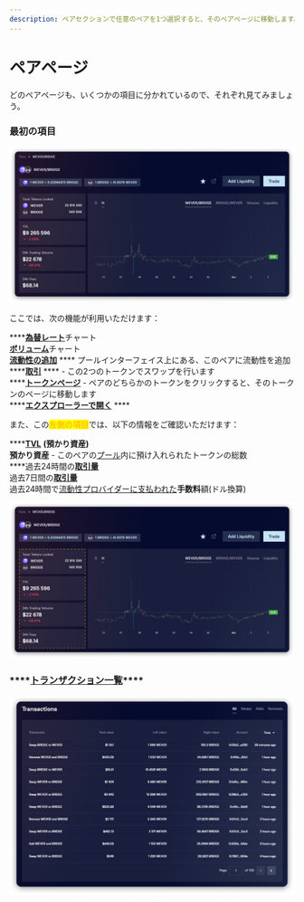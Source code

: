```yaml
---
description: ペアセクションで任意のペアを1つ選択すると、そのペアページに移動します。以下は、このページにある各項目のご説明です。
---
```


# ペアページ

どのペアページも、いくつかの項目に分かれているので、それぞれ見てみましょう。

### 最初の項目

![](<../../../../.gitbook/assets/image (102).png>)

ここでは、次の機能が利用いただけます：

\*\*\*\*[**為替レート**](exchange-rates.md)チャート\
[**ボリューム**](trading-volume.md)チャート\
[**流動性の追加**](../../../pools/how-to/add-liquidity.md) \*\*\*\* プールインターフェイス上にある、このペアに流動性を追加\
\*\*\*\*[**取引**](trade.md) \*\*\*\* - この2つのトークンでスワップを行います\
\*\*\*\*[**トークンページ**](../../../tokens/interface/token-page/) - ペアのどちらかのトークンをクリックすると、そのトークンのページに移動します\
\*\*\*\*[**エクスプローラーで開く**](open-in-explorer.md) \*\*\*\*

また、この<mark style="color:orange;">左側の項目</mark>では、以下の情報をご確認いただけます：

\*\*\*\*[**TVL**](tvl.md) **(預かり資産)**\
**預かり資産** - このペアの[プール](../../../pools/)内に預け入れられたトークンの総数\
\*\*\*\*過去24時間の[**取引量**](trading-volume.md)\
過去7日間の[**取引量**](trading-volume.md)\
過去24時間で[流動性プロバイダーに支払われた](../../../pools/pool-economics.md)**手数料**額(ドル換算)

![](<../../../../.gitbook/assets/image (179).png>)

### \*\*\*\*[**トランザクション一覧**](transactions.md)****

![](<../../../../.gitbook/assets/image (125).png>)
